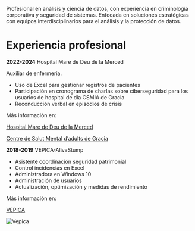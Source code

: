  Profesional en análisis y ciencia de datos, con experiencia en criminología corporativa y seguridad de sistemas. Enfocada en soluciones estratégicas con
 equipos interdisciplinarios para el análisis y la protección de datos.
 # Experiencia profesional 
 **2022-2024**  Hospital Mare de Deu de la Merced

Auxiliar de enfermeria. 

- Uso de Excel para gestionar registros de pacientes
- Participación en cronograma de charlas sobre ciberseguridad para los usuarios de hospital de dia CSMIA de Gracia
- Reconducción verbal en episodios de crisis
  
Más información en:

[Hospital Mare de Deu de la Merced](https://fundaciohospitalariesbarcelonanord.org/)

[Centre de Salut Mental d’adults de Gracia](https://fundacionhospitalarias.org/que-hacemos/red-de-centros-y-dispositivos/centre-de-salut-mental-dadults-de-gracia/)

 **2018-2019** VEPICA-AlivaStump

 - Asistente coordinación seguridad patrimonial
 - Control incidencias en Excel
 - Administradora en Windows 10
 - Administración de usuarios
 - Actualización, optimización y medidas de rendimiento

Más información en:

[VEPICA](https://www.vepica.com/)

![Vepica](https://www.vepica.com/hubfs/LIVCA%20-%20Blog.jpg)


